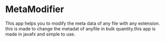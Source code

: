# MetaModifier
This app helps you to modify the meta data of any file with any extension. this is made to change the metadat of anyfile in bulk quantity.this app is made in javafx and simple to use.
